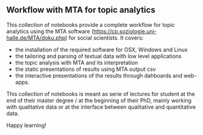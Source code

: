 ## Workflow with MTA for topic analytics

This collection of notebooks provide a complete workflow for topic analytics using the MTA software (https://cp.soziologie.uni-halle.de/MTA/doku.php) for social scientists. It covers: 

  - the installation of the required software for OSX, Windows and Linux
  - the tailoring and parsing of textual data with low level applications
  - the topic analysis with MTA and its interpretation
  - the static presentations of results using MTA output csv
  - the interactive presentations of the results through dahboards and web-apps.
  
This collection of notebooks is meant as serie of lectures for student at the end of their master degree / at the beginning of their PhD, mainly working with qualitative data or at the interface between qualitative and quantitative data. 

Happy learning!
